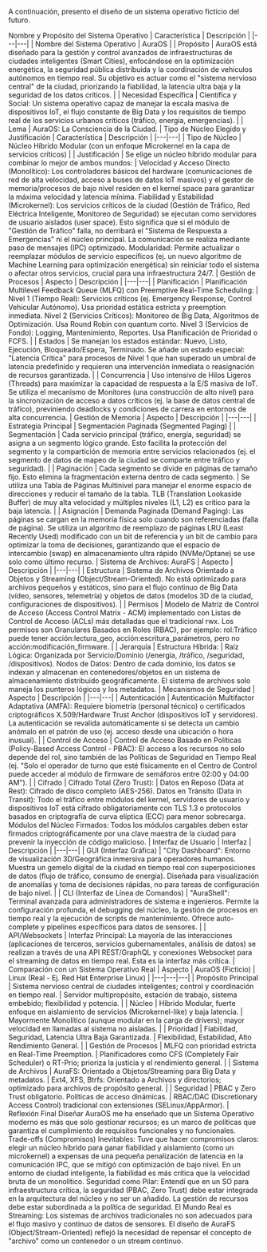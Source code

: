 A continuación, presento el diseño de un sistema operativo ficticio del futuro.

Nombre y Propósito del Sistema Operativo | Característica | Descripción | |---|---| | Nombre del Sistema Operativo | AuraOS | | Propósito | AuraOS está diseñado para la gestión y control avanzados de infraestructuras de ciudades inteligentes (Smart Cities), enfocándose en la optimización energética, la seguridad pública distribuida y la coordinación de vehículos autónomos en tiempo real. Su objetivo es actuar como el "sistema nervioso central" de la ciudad, priorizando la fiabilidad, la latencia ultra baja y la seguridad de los datos críticos. | | Necesidad Específica | Científica y Social: Un sistema operativo capaz de manejar la escala masiva de dispositivos IoT, el flujo constante de Big Data y los requisitos de tiempo real de los servicios urbanos críticos (tráfico, energía, emergencias). | | Lema | AuraOS: La Consciencia de la Ciudad. |
Tipo de Núcleo Elegido y Justificación | Característica | Descripción | |---|---| | Tipo de Núcleo | Núcleo Híbrido Modular (con un enfoque Microkernel en la capa de servicios críticos) | | Justificación | Se elige un núcleo híbrido modular para combinar lo mejor de ambos mundos: |
Velocidad y Acceso Directo (Monolítico): Los controladores básicos del hardware (comunicaciones de red de alta velocidad, acceso a buses de datos IoT masivos) y el gestor de memoria/procesos de bajo nivel residen en el kernel space para garantizar la máxima velocidad y latencia mínima.
Fiabilidad y Estabilidad (Microkernel): Los servicios críticos de la ciudad (Gestión de Tráfico, Red Eléctrica Inteligente, Monitoreo de Seguridad) se ejecutan como servidores de usuario aislados (user space). Esto significa que si el módulo de "Gestión de Tráfico" falla, no derribará el "Sistema de Respuesta a Emergencias" ni el núcleo principal. La comunicación se realiza mediante paso de mensajes (IPC) optimizado.
Modularidad: Permite actualizar o reemplazar módulos de servicio específicos (ej. un nuevo algoritmo de Machine Learning para optimización energética) sin reiniciar todo el sistema o afectar otros servicios, crucial para una infraestructura 24/7. |
Gestión de Procesos | Aspecto | Descripción | |---|---| | Planificación | Planificación Multilevel Feedback Queue (MLFQ) con Preemptive Real-Time Scheduling: |
Nivel 1 (Tiempo Real): Servicios críticos (ej. Emergency Response, Control Vehicular Autónomo). Usa prioridad estática estricta y preemption inmediata.
Nivel 2 (Servicios Críticos): Monitoreo de Big Data, Algoritmos de Optimización. Usa Round Robin con quantum corto.
Nivel 3 (Servicios de Fondo): Logging, Mantenimiento, Reportes. Usa Planificación de Prioridad o FCFS. | | Estados | Se manejan los estados estándar: Nuevo, Listo, Ejecución, Bloqueado/Espera, Terminado. Se añade un estado especial: "Latencia Crítica" para procesos de Nivel 1 que han superado un umbral de latencia predefinido y requieren una intervención inmediata o reasignación de recursos garantizada. | | Concurrencia | Uso intensivo de Hilos Ligeros (Threads) para maximizar la capacidad de respuesta a la E/S masiva de IoT. Se utiliza el mecanismo de Monitores (una construcción de alto nivel) para la sincronización de acceso a datos críticos (ej. la base de datos central de tráfico), previniendo deadlocks y condiciones de carrera en entornos de alta concurrencia. |
Gestión de Memoria | Aspecto | Descripción | |---|---| | Estrategia Principal | Segmentación Paginada (Segmented Paging) | | Segmentación | Cada servicio principal (tráfico, energía, seguridad) se asigna a un segmento lógico grande. Esto facilita la protección del segmento y la compartición de memoria entre servicios relacionados (ej. el segmento de datos de mapeo de la ciudad se comparte entre tráfico y seguridad). | | Paginación | Cada segmento se divide en páginas de tamaño fijo. Esto elimina la fragmentación externa dentro de cada segmento. |
Se utiliza una Tabla de Páginas Multinivel para manejar el enorme espacio de direcciones y reducir el tamaño de la tabla.
TLB (Translation Lookaside Buffer) de muy alta velocidad y múltiples niveles (L1, L2) es crítico para la baja latencia. | | Asignación | Demanda Paginada (Demand Paging): Las páginas se cargan en la memoria física solo cuando son referenciadas (falla de página). Se utiliza un algoritmo de reemplazo de páginas LRU (Least Recently Used) modificado con un bit de referencia y un bit de cambio para optimizar la toma de decisiones, garantizando que el espacio de intercambio (swap) en almacenamiento ultra rápido (NVMe/Optane) se use solo como último recurso. |
Sistema de Archivos: AuraFS | Aspecto | Descripción | |---|---| | Estructura | Sistema de Archivos Orientado a Objetos y Streaming (Object/Stream-Oriented). No está optimizado para archivos pequeños y estáticos, sino para el flujo continuo de Big Data (vídeo, sensores, telemetría) y objetos de datos (modelos 3D de la ciudad, configuraciones de dispositivos). | | Permisos | Modelo de Matriz de Control de Acceso (Access Control Matrix - ACM) implementado con Listas de Control de Acceso (ACLs) más detalladas que el tradicional rwx. Los permisos son Granulares Basados en Roles (RBAC), por ejemplo: rol:Tráfico puede tener acción:lectura_geo, acción:escritura_parámetros, pero no acción:modificación_firmware. | | Jerarquía | Estructura Híbrida: |
Raíz Lógica: Organizada por Servicio/Dominio (/energía, /tráfico, /seguridad, /dispositivos).
Nodos de Datos: Dentro de cada dominio, los datos se indexan y almacenan en contenedores/objetos en un sistema de almacenamiento distribuido geográficamente. El sistema de archivos solo maneja los punteros lógicos y los metadatos. |
Mecanismos de Seguridad | Aspecto | Descripción | |---|---| | Autenticación | Autenticación Multifactor Adaptativa (AMFA): Requiere biometría (personal técnico) o certificados criptográficos X.509/Hardware Trust Anchor (dispositivos IoT y servidores). La autenticación se revalida automáticamente si se detecta un cambio anómalo en el patrón de uso (ej. acceso desde una ubicación o hora inusual). | | Control de Acceso | Control de Acceso Basado en Políticas (Policy-Based Access Control - PBAC): El acceso a los recursos no solo depende del rol, sino también de las Políticas de Seguridad en Tiempo Real (ej. "Solo el operador de turno que esté físicamente en el Centro de Control puede acceder al módulo de firmware de semáforos entre 02:00 y 04:00 AM"). | | Cifrado | Cifrado Total (Zero Trust): |
Datos en Reposo (Data at Rest): Cifrado de disco completo (AES-256).
Datos en Tránsito (Data in Transit): Todo el tráfico entre módulos del kernel, servidores de usuario y dispositivos IoT está cifrado obligatoriamente con TLS 1.3 o protocolos basados en criptografía de curva elíptica (ECC) para menor sobrecarga.
Módulos del Núcleo Firmados: Todos los módulos cargables deben estar firmados criptográficamente por una clave maestra de la ciudad para prevenir la inyección de código malicioso. |
Interfaz de Usuario | Interfaz | Descripción | |---|---| | GUI (Interfaz Gráfica) | "City Dashboard": Entorno de visualización 3D/Geográfica inmersiva para operadores humanos. Muestra un gemelo digital de la ciudad en tiempo real con superposiciones de datos (flujo de tráfico, consumo de energía). Diseñada para visualización de anomalías y toma de decisiones rápidas, no para tareas de configuración de bajo nivel. | | CLI (Interfaz de Línea de Comandos) | "AuraShell": Terminal avanzada para administradores de sistema e ingenieros. Permite la configuración profunda, el debugging del núcleo, la gestión de procesos en tiempo real y la ejecución de scripts de mantenimiento. Ofrece auto-complete y pipelines específicos para datos de sensores. | | API/Websockets | Interfaz Principal: La mayoría de las interacciones (aplicaciones de terceros, servicios gubernamentales, análisis de datos) se realizan a través de una API REST/GraphQL y conexiones Websocket para el streaming de datos en tiempo real. Esta es la interfaz más crítica. |
Comparación con un Sistema Operativo Real | Aspecto | AuraOS (Ficticio) | Linux (Real - Ej. Red Hat Enterprise Linux) | |---|---|---| | Propósito Principal | Sistema nervioso central de ciudades inteligentes; control y coordinación en tiempo real. | Servidor multipropósito, estación de trabajo, sistema embebido; flexibilidad y potencia. | | Núcleo | Híbrido Modular, fuerte enfoque en aislamiento de servicios (Microkernel-like) y baja latencia. | Mayormente Monolítico (aunque modular en la carga de drivers); mayor velocidad en llamadas al sistema no aisladas. | | Prioridad | Fiabilidad, Seguridad, Latencia Ultra Baja Garantizada. | Flexibilidad, Estabilidad, Alto Rendimiento General. | | Gestión de Procesos | MLFQ con prioridad estricta en Real-Time Preemption. | Planificadores como CFS (Completely Fair Scheduler) o RT-Prio; prioriza la justicia y el rendimiento general. | | Sistema de Archivos | AuraFS: Orientado a Objetos/Streaming para Big Data y metadatos. | Ext4, XFS, Btrfs: Orientado a Archivos y directorios; optimizado para archivos de propósito general. | | Seguridad | PBAC y Zero Trust obligatorio. Políticas de acceso dinámicas. | RBAC/DAC (Discretionary Access Control) tradicional con extensiones (SELinux/AppArmor). |
Reflexión Final Diseñar AuraOS me ha enseñado que un Sistema Operativo moderno es más que solo gestionar recursos; es un marco de políticas que garantiza el cumplimiento de requisitos funcionales y no funcionales.
Trade-offs (Compromisos) Inevitables: Tuve que hacer compromisos claros: elegir un núcleo híbrido para ganar fiabilidad y aislamiento (como un microkernel) a expensas de una pequeña penalización de latencia en la comunicación IPC, que se mitigó con optimización de bajo nivel. En un entorno de ciudad inteligente, la fiabilidad es más crítica que la velocidad bruta de un monolítico.
Seguridad como Pilar: Entendí que en un SO para infraestructura crítica, la seguridad (PBAC, Zero Trust) debe estar integrada en la arquitectura del núcleo y no ser un añadido. La gestión de recursos debe estar subordinada a la política de seguridad.
El Mundo Real es Streaming: Los sistemas de archivos tradicionales no son adecuados para el flujo masivo y continuo de datos de sensores. El diseño de AuraFS (Object/Stream-Oriented) reflejó la necesidad de repensar el concepto de "archivo" como un contenedor o un stream continuo.
